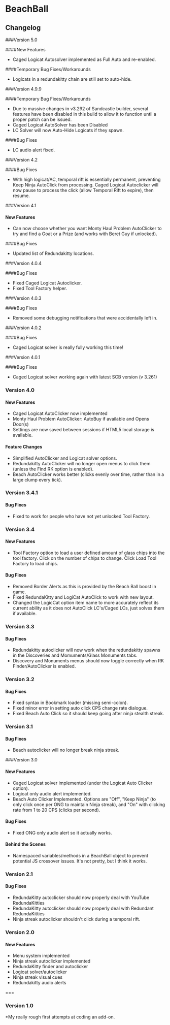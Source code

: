 # BeachBall

## Changelog

###Version 5.0

####New Features
* Caged Logicat Autosolver implemented as Full Auto and re-enabled.

####Temporary Bug Fixes/Workarounds
* Logicats in a redundakitty chain are still set to auto-hide.

###Version 4.9.9

####Temporary Bug Fixes/Workarounds
* Due to massive changes in v3.292 of Sandcastle builder, several features have been disabled in this build to allow it to function until a proper patch can be issued.
* Caged Logicat AutoSolver has been Disabled
* LC Solver will now Auto-Hide Logicats if they spawn.

####Bug Fixes
* LC audio alert fixed.

###Version 4.2

####Bug Fixes
* With high logicat/AC, temporal rift is essentially permanent, preventing Keep Ninja AutoClick from processing. Caged Logicat Autoclicker will now pause to process the click (allow Temporal Rift to expire), then resume.

###Version 4.1

#### New Features
* Can now choose whether you want Monty Haul Problem AutoClicker to try and find a Goat or a Prize (and works with Beret Guy if unlocked).

####Bug Fixes
* Updated list of Redundakitty locations.

###Version 4.0.4

####Bug Fixes
* Fixed Caged Logicat Autoclicker.
* Fixed Tool Factory helper.

###Version 4.0.3

####Bug Fixes
* Removed some debugging notifications that were accidentally left in.

###Version 4.0.2

####Bug Fixes
* Caged Logicat solver is really fully working this time!

###Version 4.0.1

####Bug Fixes
* Caged Logicat solver working again with latest SCB version (v 3.261)

### Version 4.0

#### New Features
* Caged Logicat AutoClicker now implemented
* Monty Haul Problem AutoClicker: AutoBuy if available and Opens Door(s)
* Settings are now saved between sessions if HTML5 local storage is available.

#### Feature Changes
* Simplified AutoClicker and Logicat solver options.
* Redundakitty AutoClicker will no longer open menus to click them (unless the Find RK option is enabled).
* Beach AutoClicker works better (clicks evenly over time, rather than in a large clump every tick).

### Version 3.4.1

#### Bug Fixes
* Fixed to work for people who have not yet unlocked Tool Factory.

### Version 3.4

#### New Features
* Tool Factory option to load a user defined amount of glass chips into the tool factory. Click on the number of chips to change. Click Load Tool Factory to load chips.

#### Bug Fixes
* Removed Border Alerts as this is provided by the Beach Ball boost in game.
* Fixed RedundaKitty and LogiCat AutoClick to work with new layout.
* Changed the LogicCat option item name to more accurately reflect its current ability as it does not AutoClick LC's/Caged LCs, just solves them if available.

### Version 3.3

#### Bug Fixes
* Redundakitty autoclicker will now work when the redundakitty spawns in the Discoveries and Momuments/Glass Monuments tabs.
* Discovery and Monuments menus should now toggle correctly when RK Finder/AutoClicker is enabled.

### Version 3.2

#### Bug Fixes
* Fixed syntax in Bookmark loader (missing semi-colon).
* Fixed minor error in setting auto click CPS change rate dialogue.
* Fixed Beach Auto Click so it should keep going after ninja stealth streak.

### Version 3.1

#### Bug Fixes
* Beach autoclicker will no longer break ninja streak.

###Version 3.0

#### New Features
* Caged Logicat solver implemented (under the Logicat Auto Clicker option).
* Logicat only audio alert implemented.
* Beach Auto Clicker Implemented. Options are "Off", "Keep Ninja" (to only click once per ONG to maintain Ninja streak), and "On" with clicking rate from 1 to 20 CPS (clicks per second).

#### Bug Fixes
* Fixed ONG only audio alert so it actually works.

#### Behind the Scenes
* Namespaced variables/methods in a BeachBall object to prevent potential JS crossover issues. It's not pretty, but I think it works.

### Version 2.1

#### Bug Fixes
* RedundaKitty autoclicker should now properly deal with YouTube RedundaKitties
* RedundaKitty autoclicker should now properly deal with Redundant RedundaKitties
* Ninja streak autoclicker shouldn't click during a temporal rift.

### Version 2.0

#### New Features
* Menu system implemented
* Ninja streak autoclicker implemented
* RedundaKitty finder and autoclicker
* Logicat solver/autoclicker
* Ninja streak visual cues
* Redundakitty audio alerts

===

### Version 1.0
*My really rough first attempts at coding an add-on.
